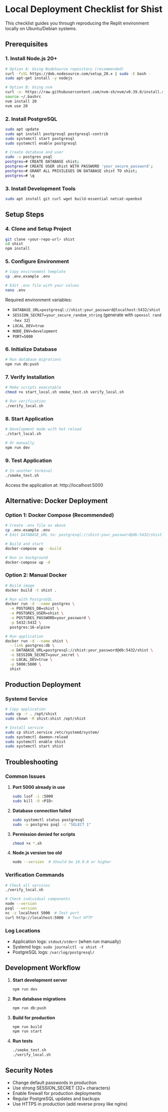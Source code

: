 # Local Deployment Checklist for Shist

This checklist guides you through reproducing the Replit environment locally on Ubuntu/Debian systems.

## Prerequisites

### 1. Install Node.js 20+
```bash
# Option A: Using NodeSource repository (recommended)
curl -fsSL https://deb.nodesource.com/setup_20.x | sudo -E bash -
sudo apt-get install -y nodejs

# Option B: Using nvm
curl -o- https://raw.githubusercontent.com/nvm-sh/nvm/v0.39.0/install.sh | bash
source ~/.bashrc
nvm install 20
nvm use 20
```

### 2. Install PostgreSQL
```bash
sudo apt update
sudo apt install postgresql postgresql-contrib
sudo systemctl start postgresql
sudo systemctl enable postgresql

# Create database and user
sudo -u postgres psql
postgres=# CREATE DATABASE shist;
postgres=# CREATE USER shist WITH PASSWORD 'your_secure_password';
postgres=# GRANT ALL PRIVILEGES ON DATABASE shist TO shist;
postgres=# \q
```

### 3. Install Development Tools
```bash
sudo apt install git curl wget build-essential netcat-openbsd
```

## Setup Steps

### 4. Clone and Setup Project
```bash
git clone <your-repo-url> shist
cd shist
npm install
```

### 5. Configure Environment
```bash
# Copy environment template
cp .env.example .env

# Edit .env file with your values
nano .env
```

Required environment variables:
- `DATABASE_URL=postgresql://shist:your_password@localhost:5432/shist`
- `SESSION_SECRET=your_secure_random_string` (generate with `openssl rand -hex 32`)
- `LOCAL_DEV=true`
- `NODE_ENV=development`
- `PORT=5000`

### 6. Initialize Database
```bash
# Run database migrations
npm run db:push
```

### 7. Verify Installation
```bash
# Make scripts executable
chmod +x start_local.sh smoke_test.sh verify_local.sh

# Run verification
./verify_local.sh
```

### 8. Start Application
```bash
# Development mode with hot reload
./start_local.sh

# Or manually
npm run dev
```

### 9. Test Application
```bash
# In another terminal
./smoke_test.sh
```

Access the application at: http://localhost:5000

## Alternative: Docker Deployment

### Option 1: Docker Compose (Recommended)
```bash
# Create .env file as above
cp .env.example .env
# Edit DATABASE_URL to: postgresql://shist:your_password@db:5432/shist

# Build and start
docker-compose up --build

# Run in background
docker-compose up -d
```

### Option 2: Manual Docker
```bash
# Build image
docker build -t shist .

# Run with PostgreSQL
docker run -d --name postgres \
  -e POSTGRES_DB=shist \
  -e POSTGRES_USER=shist \
  -e POSTGRES_PASSWORD=your_password \
  -p 5432:5432 \
  postgres:16-alpine

# Run application
docker run -d --name shist \
  --link postgres:db \
  -e DATABASE_URL=postgresql://shist:your_password@db:5432/shist \
  -e SESSION_SECRET=your_secret \
  -e LOCAL_DEV=true \
  -p 5000:5000 \
  shist
```

## Production Deployment

### Systemd Service
```bash
# Copy application
sudo cp -r . /opt/shist
sudo chown -R shist:shist /opt/shist

# Install service
sudo cp shist.service /etc/systemd/system/
sudo systemctl daemon-reload
sudo systemctl enable shist
sudo systemctl start shist
```

## Troubleshooting

### Common Issues

1. **Port 5000 already in use**
   ```bash
   sudo lsof -i :5000
   sudo kill -9 <PID>
   ```

2. **Database connection failed**
   ```bash
   sudo systemctl status postgresql
   sudo -u postgres psql -c "SELECT 1"
   ```

3. **Permission denied for scripts**
   ```bash
   chmod +x *.sh
   ```

4. **Node.js version too old**
   ```bash
   node --version  # Should be 18.0.0 or higher
   ```

### Verification Commands
```bash
# Check all services
./verify_local.sh

# Check individual components
node --version
psql --version
nc -z localhost 5000  # Test port
curl http://localhost:5000  # Test HTTP
```

### Log Locations
- Application logs: `stdout/stderr` (when run manually)
- Systemd logs: `sudo journalctl -u shist -f`
- PostgreSQL logs: `/var/log/postgresql/`

## Development Workflow

1. **Start development server**
   ```bash
   npm run dev
   ```

2. **Run database migrations**
   ```bash
   npm run db:push
   ```

3. **Build for production**
   ```bash
   npm run build
   npm run start
   ```

4. **Run tests**
   ```bash
   ./smoke_test.sh
   ./verify_local.sh
   ```

## Security Notes

- Change default passwords in production
- Use strong SESSION_SECRET (32+ characters)
- Enable firewall for production deployments
- Regular PostgreSQL updates and backups
- Use HTTPS in production (add reverse proxy like nginx)